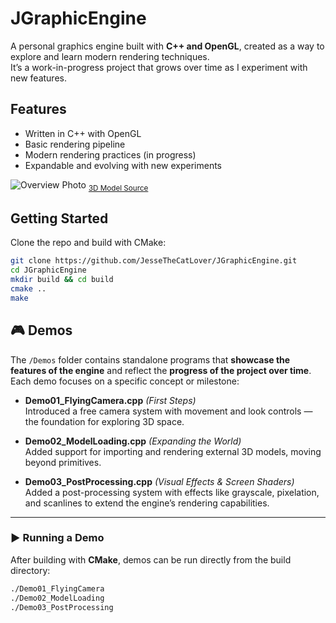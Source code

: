 # JGraphicEngine  

A personal graphics engine built with **C++ and OpenGL**, created as a way to explore and learn modern rendering techniques.  
It’s a work-in-progress project that grows over time as I experiment with new features.  

## Features  
- Written in C++ with OpenGL  
- Basic rendering pipeline  
- Modern rendering practices (in progress)  
- Expandable and evolving with new experiments  

![Overview Photo](https://i.postimg.cc/8PR63pJ6/2025-08-30-12-03-41-2.jpg)
<sub><a href="https://sketchfab.com/3d-models/the-armoury-adbe88dcf04d4a87a4c2f62ed6ca0880">3D Model Source</a></sub>

## Getting Started  
Clone the repo and build with CMake:  

```bash
git clone https://github.com/JesseTheCatLover/JGraphicEngine.git
cd JGraphicEngine
mkdir build && cd build
cmake ..
make
```

## 🎮 Demos  

The `/Demos` folder contains standalone programs that **showcase the features of the engine** and reflect the **progress of the project over time**. Each demo focuses on a specific concept or milestone:

- **Demo01_FlyingCamera.cpp** *(First Steps)*  
  Introduced a free camera system with movement and look controls — the foundation for exploring 3D space.  

- **Demo02_ModelLoading.cpp** *(Expanding the World)*  
  Added support for importing and rendering external 3D models, moving beyond primitives.  

- **Demo03_PostProcessing.cpp** *(Visual Effects & Screen Shaders)*  
  Added a post-processing system with effects like grayscale, pixelation, and scanlines to extend the engine’s rendering capabilities.

---

### ▶️ Running a Demo  

After building with **CMake**, demos can be run directly from the build directory:  

```bash
./Demo01_FlyingCamera
./Demo02_ModelLoading
./Demo03_PostProcessing
